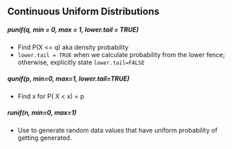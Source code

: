 ## Continuous Uniform Distributions

##### punif(q, min = 0, max = 1, lower.tail = TRUE)

* Find P(X <= q) aka density probability
* `lower.tail = TRUE` when we calculate probability from the lower fence; otherwise, explicitly state `lower.tail=FALSE`

##### qunif(p, min=0, max=1, lower.tail=TRUE)

* Find x for P( X < x) = p

##### runif(n, min=0, max=1)

* Use to generate random data values that have uniform probability of getting generated.

